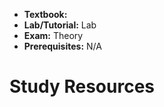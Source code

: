 - **Textbook:** 
- **Lab/Tutorial:** Lab
- **Exam:** Theory
- **Prerequisites:** N/A

# Study Resources